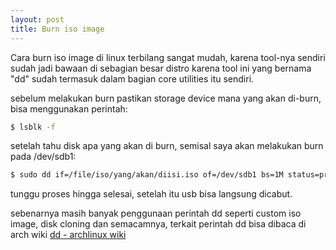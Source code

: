 ```yaml
---
layout: post
title: Burn iso image
---
```


Cara burn iso image di linux terbilang sangat mudah, karena tool-nya sendiri sudah jadi bawaan di sebagian besar distro karena tool ini yang bernama "dd" sudah termasuk dalam bagian core utilities itu sendiri. 

sebelum melakukan burn pastikan storage device mana yang akan di-burn, bisa menggunakan perintah:
```bash
$ lsblk -f
```
setelah tahu disk apa yang akan di burn, semisal saya akan melakukan burn pada /dev/sdb1:
```bash
$ sudo dd if=/file/iso/yang/akan/diisi.iso of=/dev/sdb1 bs=1M status=progress
```
tunggu proses hingga selesai, setelah itu usb bisa langsung dicabut.

sebenarnya masih banyak penggunaan perintah dd seperti custom iso image, disk cloning dan semacamnya, terkait perintah dd bisa dibaca di arch wiki 
[dd - archlinux wiki](https://wiki.archlinux.org/title/Dd)
